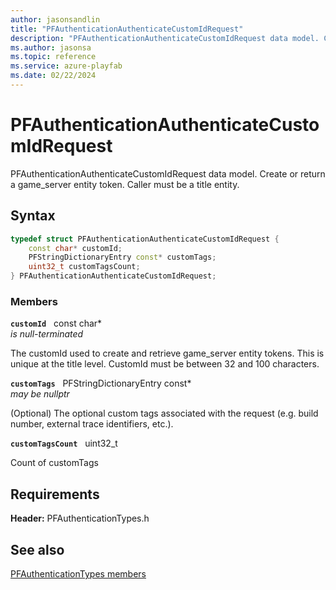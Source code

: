 ```yaml
---
author: jasonsandlin
title: "PFAuthenticationAuthenticateCustomIdRequest"
description: "PFAuthenticationAuthenticateCustomIdRequest data model. Create or return a game_server entity token. Caller must be a title entity."
ms.author: jasonsa
ms.topic: reference
ms.service: azure-playfab
ms.date: 02/22/2024
---
```


# PFAuthenticationAuthenticateCustomIdRequest  

PFAuthenticationAuthenticateCustomIdRequest data model. Create or return a game_server entity token. Caller must be a title entity.  

## Syntax  
  
```cpp
typedef struct PFAuthenticationAuthenticateCustomIdRequest {  
    const char* customId;  
    PFStringDictionaryEntry const* customTags;  
    uint32_t customTagsCount;  
} PFAuthenticationAuthenticateCustomIdRequest;  
```
  
### Members  
  
**`customId`** &nbsp; const char*  
*is null-terminated*  
  
The customId used to create and retrieve game_server entity tokens. This is unique at the title level. CustomId must be between 32 and 100 characters.
  
**`customTags`** &nbsp; PFStringDictionaryEntry const*  
*may be nullptr*  
  
(Optional) The optional custom tags associated with the request (e.g. build number, external trace identifiers, etc.).
  
**`customTagsCount`** &nbsp; uint32_t  
  
Count of customTags
  
  
## Requirements  
  
**Header:** PFAuthenticationTypes.h
  
## See also  
[PFAuthenticationTypes members](../pfauthenticationtypes_members.md)  

  
  
